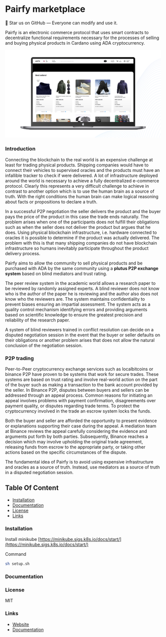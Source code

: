 # Pairfy marketplace

🚀 Star us on GitHub — Everyone can modify and use it.

Pairfy is an electronic commerce protocol that uses smart contracts to decentralize functional requirements necessary for the processes of selling and buying physical products in Cardano using ADA cryptocurrency.

![image](z/docs/home.png)

### Introduction

Connecting the blockchain to the real world is an expensive challenge at least for trading physical products. Shipping companies would have to connect their vehicles to supervised oracles and the products must have an infallible tracker to check if were delivered. A lot of infrastructure deployed around the world is necessary to achieve a fully decentralized e-commerce protocol. Clearly this represents a very difficult challenge to achieve in contrast to another option which is to use the human brain as a source of truth. With the right conditions the human brain can make logical reasoning about facts or propositions to declare a truth.

In a successful P2P negotiation the seller delivers the product and the buyer pays the price of the product in this case the trade ends naturally. The problem arises when one of the participants does not fulfill their obligations such as when the seller does not deliver the product but argues that he does. Using physical blockchain infrastructure, i.e. hardware connected to oracles it is possible to determine if the product was actually delivered. The problem with this is that many shipping companies do not have blockchain infrastructure so humans inevitably participate throughout the product delivery process.

Pairfy aims to allow the community to sell physical products and be purchased with ADA by the same community using a **plutus P2P exchange system** based on blind mediators and trust rating.

The peer review system in the academic world allows a research paper to be reviewed by randomly assigned experts. A blind reviewer does not know who is the author of the paper he is reviewing and the author also does not know who the reviewers are. The system maintains confidentiality to prevent biases ensuring an impartial assessment. The system acts as a quality control mechanism identifying errors and providing arguments based on scientific knowledge to ensure the greatest precision and reliability of the research paper.

A system of blind reviewers trained in conflict resolution can decide on a disputed negotiation session in the event that the buyer or seller defaults on their obligations or another problem arises that does not allow the natural conclusion of the negotiation session.

### P2P trading

Peer-to-Peer cryptocurrency exchange services such as localbitcoins or binance P2P have proven to be systems that work for secure trades. These systems are based on trust rating and involve real-world action on the part of the buyer such as making a transaction to the bank account provided by the seller. In Binance P2P, disputes between buyers and sellers can be addressed through an appeal process. Common reasons for initiating an appeal involves problems with payment confirmation, disagreements over payment quality, or disputes regarding trade terms. To protect the cryptocurrency involved in the trade an escrow system locks the funds.

Both the buyer and seller are afforded the opportunity to present evidence or explanations supporting their case during the appeal. A mediation team at Binance reviews the appeal carefully considering the evidence and arguments put forth by both parties. Subsequently, Binance reaches a decision which may involve upholding the original trade agreement, releasing funds from escrow to the appropriate party, or taking other actions based on the specific circumstances of the dispute.

The fundamental idea of Pairfy is to avoid using expensive infrastructure and oracles as a source of truth. Instead, use mediators as a source of truth in a disputed negotiation session.

## Table Of Content

- [Installation](#installation)
- [Documentation](#documentation)
- [License](#license)
- [Links](#links)

### Installation

Install minikube  [https://minikube.sigs.k8s.io/docs/start/](https://minikube.sigs.k8s.io/docs/start/) 

Command

```bash
sh setup.sh
```

### Documentation

### License

MIT

### Links

* [Website](https://twitter.com/Pairfy_io)
* [Documentation](https://twitter.com/Pairfy_io)
